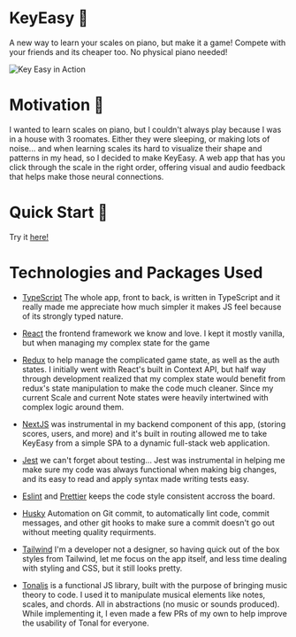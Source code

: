 # KeyEasy 🎹

A new way to learn your scales on piano, but make it a game! Compete with your friends
and its cheaper too. No physical piano needed!

![Key Easy in Action](https://github.com/user-attachments/assets/bdf6c56a-851c-4ae4-aa06-abd4d3f6a480)

# Motivation 🫡

I wanted to learn scales on piano, but I couldn't always play because I was in a house with 3 roomates. Either they were sleeping, or making lots of noise...
and when learning scales its hard to visualize their shape and patterns in my head, so I decided to make KeyEasy.
A web app that has you click through the scale in the right order, offering visual and audio feedback that helps make those neural connections.

# Quick Start 🚀

Try it [here!](https://key-easy.netlify.app/)

# Technologies and Packages Used

- [TypeScript](https://www.typescriptlang.org/) The whole app, front to back, is written in TypeScript and it really made me appreciate how much simpler it makes JS feel because of its strongly typed nature.

- [React](https://react.dev/) the frontend framework we know and love. I kept it mostly vanilla, but when managing my complex state for the game

- [Redux](https://redux.js.org/) to help manage the complicated game state, as well as the auth states. I initially went with React's built in Context API, but half way through development realized that my complex state would benefit from redux's state manipulation to make the code much cleaner. Since my current Scale and current Note states were heavily intertwined with complex logic around them.

- [NextJS](https://nextjs.org/) was instrumental in my backend component of this app, (storing scores, users, and more) and it's built in routing allowed me to take KeyEasy from a simple SPA to a dynamic full-stack web application.

- [Jest](https://jestjs.io/) we can't forget about testing... Jest was instrumental in helping me make sure my code was always functional when making big changes, and its easy to read and apply syntax made writing tests easy.

- [Eslint](https://eslint.org/) and [Prettier](https://prettier.io/) keeps the code style consistent accross the board.

- [Husky](https://github.com/typicode/husky) Automation on Git commit, to automatically lint code, commit messages, and other git hooks to make sure a commit doesn't go out without meeting quality requirments.

- [Tailwind](https://tailwindcss.com/) I'm a developer not a designer, so having quick out of the box styles from Tailwind, let me focus on the app itself, and less time dealing with styling and CSS, but it still looks pretty.

- [Tonaljs](https://github.com/tonaljs/tonal) is a functional JS library, built with the purpose of bringing music theory to code. I used it to manipulate musical elements like notes, scales, and chords. All in abstractions (no music or sounds produced). While implementing it, I even made a few PRs of my own to help improve the usability of Tonal for everyone.
